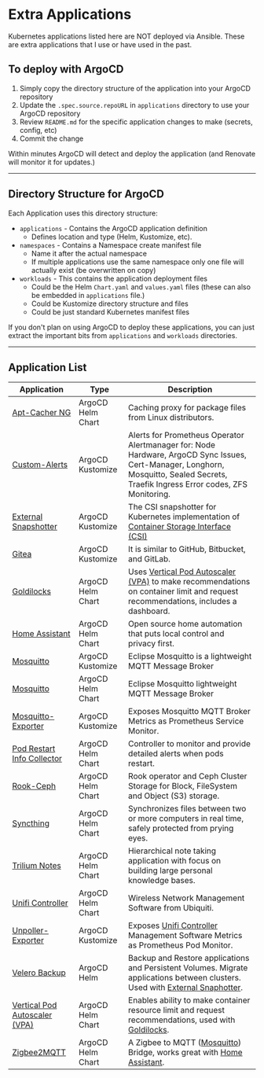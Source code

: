 # Extra Applications

Kubernetes applications listed here are NOT deployed via Ansible.  These are extra applications that I use or have used in the past.

## To deploy with ArgoCD

1. Simply copy the directory structure of the application into your ArgoCD repository
2. Update the `.spec.source.repoURL` in `applications` directory to use your ArgoCD repository
3. Review `README.md` for the specific application changes to make (secrets, config, etc)
4. Commit the change

Within minutes ArgoCD will detect and deploy the application (and Renovate will monitor it for updates.)

---

## Directory Structure for ArgoCD

Each Application uses this directory structure:

* `applications` - Contains the ArgoCD application definition
  * Defines location and type (Helm, Kustomize, etc).
* `namespaces` - Contains a Namespace create manifest file
  * Name it after the actual namespace
  * If multiple applications use the same namespace only one file will actually exist (be overwritten on copy)
* `workloads` - This contains the application deployment files
  * Could be the Helm `Chart.yaml` and `values.yaml` files (these can also be embedded in `applications` file.)
  * Could be Kustomize directory structure and files
  * Could be just standard Kubernetes manifest files

If you don't plan on using ArgoCD to deploy these applications, you can just extract the important bits from `applications` and `workloads` directories.

---

## Application List

| Application | Type | Description |
| ----- | ----------- |-----------------|
| [Apt-Cacher NG](./apt-cacher-ng-argocd-helm/)| ArgoCD Helm Chart | Caching proxy for package files from Linux distributors. |
| [Custom-Alerts](./custom-alerts/)| ArgoCD Kustomize | Alerts for Prometheus Operator Alertmanager for: Node Hardware, ArgoCD Sync Issues, Cert-Manager, Longhorn, Mosquitto, Sealed Secrets, Traefik Ingress Error codes, ZFS Monitoring. |
| [External Snapshotter](./external-snapshotter-argocd-kustomize/)| ArgoCD Kustomize | The CSI snapshotter for Kubernetes implementation of [Container Storage Interface (CSI)](https://github.com/container-storage-interface/spec) |
| [Gitea](./gitea-argocd-kustomize/) | ArgoCD Kustomize | It is similar to GitHub, Bitbucket, and GitLab. |
| [Goldilocks](./goldilocks/) | ArgoCD Helm Chart | Uses [Vertical Pod Autoscaler (VPA)](./vpa/) to make recommendations on container limit and request recommendations, includes a dashboard. |
| [Home Assistant](./home-assistant-argocd-helm/) | ArgoCD Helm Chart | Open source home automation that puts local control and privacy first.|
| [Mosquitto](./mosquitto/) | ArgoCD Kustomize | Eclipse Mosquitto is a lightweight MQTT Message Broker |
| [Mosquitto](./mosquitto-argocd-helm/) | ArgoCD Helm Chart | Eclipse Mosquitto lightweight MQTT Message Broker |
| [Mosquitto-Exporter](./mosquitto-exporter/) |  ArgoCD Kustomize | Exposes Mosquitto MQTT Broker Metrics as Prometheus Service Monitor. |
| [Pod Restart Info Collector](./pod-restart-info-collector/) | ArgoCD Helm Chart | Controller to monitor and provide detailed alerts when pods restart. |
| [Rook-Ceph](./rook-ceph-argocd-helm/) | ArgoCD Helm Chart | Rook operator and Ceph Cluster Storage for Block, FileSystem and Object (S3) storage. |
| [Syncthing](./syncthing-argocd-helm/) | ArgoCD Helm Chart | Synchronizes files between two or more computers in real time, safely protected from prying eyes. |
| [Trilium Notes](./trilium-notes-argocd-helm/) | ArgoCD Helm Chart | Hierarchical note taking application with focus on building large personal knowledge bases. |
| [Unifi Controller](./unifi-controller-argocd-helm/) | ArgoCD Helm Chart | Wireless Network Management Software from Ubiquiti. |
| [Unpoller-Exporter](./unpoller-exporter/) | ArgoCD Kustomize | Exposes [Unifi Controller](./unifi-controller/) Management Software Metrics as Prometheus Pod Monitor. |
| [Velero Backup](./velero-argocd-helm/) | ArgoCD Helm | Backup and Restore applications and Persistent Volumes. Migrate applications between clusters. Used with [External Snaphotter](./external-snapshotter-argocd-kustomize/).|
| [Vertical Pod Autoscaler (VPA)](./vpa/) | ArgoCD Helm Chart | Enables ability to make container resource limit and request recommendations, used with [Goldilocks](./goldilocks/). |
| [Zigbee2MQTT](./zigbee2mqtt-argocd-helm/) | ArgoCD Helm Chart |A Zigbee to MQTT ([Mosquitto](./mosquitto/)) Bridge, works great with [Home Assistant](./home-assistant-argocd-helm/).

